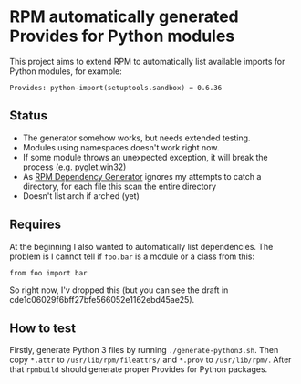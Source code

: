 RPM automatically generated Provides for Python modules
=======================================================

This project aims to extend RPM to automatically list available imports for Python modules, for example:

    Provides: python-import(setuptools.sandbox) = 0.6.36

Status
------

 * The generator somehow works, but needs extended testing.
 * Modules using namespaces doesn't work right now.
 * If some module throws an unexpected exception, it will break the process (e.g. pyglet.win32)
 * As [RPM Dependency Generator](http://www.rpm.org/wiki/PackagerDocs/DependencyGenerator) ignores my attempts to catch a directory, for each file this scan the entire directory
 * Doesn't list arch if arched (yet)

Requires
--------

At the beginning I also wanted to automatically list dependencies. The problem is I cannot tell if `foo.bar` is a module or a class from this:

    from foo import bar

So right now, I'v dropped this (but you can see the draft in cde1c06029f6bff27bfe566052e1162ebd45ae25).

How to test
-----------

Firstly, generate Python 3 files by running `./generate-python3.sh`. Then copy `*.attr` to `/usr/lib/rpm/fileattrs/` and `*.prov` to `/usr/lib/rpm/`. After that `rpmbuild` should generate proper Provides for Python packages.
